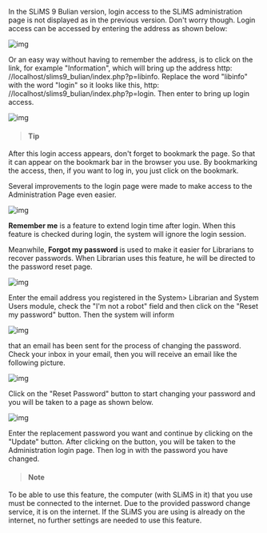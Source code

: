 In the SLiMS 9 Bulian version, login access to the SLiMS administration page is not displayed as in the previous version. Don't worry though. Login access can be accessed by entering the address as shown below:

![img](https://lh3.googleusercontent.com/5YRp-ziv1XYelLdi3FhOq8FmG6EqcCHyESt0xO8J0YKV01UXPn9RhRb52PNTP0Kmjpq0L528EHm4yM1V-J8SXJEciLHLZKApn-Hp3ibahbe9e5mvsMkKCyS5h4-wmtWrPLyiwX7F)

Or an easy way without having to remember the address, is to click on the link, for example "Information", which will bring up the address http: //localhost/slims9_bulian/index.php?p=libinfo. Replace the word "libinfo" with the word "login" so it looks like this, http: //localhost/slims9_bulian/index.php?p=login. Then enter to bring up login access.

![img](https://lh6.googleusercontent.com/9SNu5d1xM0lspr-Ps3BjnZRIdZK3RbRFPaiVCK7UvN8nnMECz7WjKPnCeGR5tAtHHOXeWZ3lulBxKnlmM9o4WpTIjqgIh8-8-xPbZqoI9M1kPD7nbV8k6jnT3M0nHPHdwCimu-BF)

> #### Tip

After this login access appears, don't forget to bookmark the page. So that it can appear on the bookmark bar in the browser you use. By bookmarking the access, then, if you want to log in, you just click on the bookmark.

Several improvements to the login page were made to make access to the Administration Page even easier.

![img](https://lh5.googleusercontent.com/dCHP33HDOQp-Yl4-HN9k33R5cJlt3K1Q4ik-0mFYHBS7cPGl5zOiHeCWuFlgEWYcZ2nqOLnzTSUPNogNX5-K3MCPFYrxdVzwMs4bKkrwBSH50KGJ6Ck2-yIj895hV6J8fdxLud7r)

**Remember me** is a feature to extend login time after login. When this feature is checked during login, the system will ignore the login session.

Meanwhile, **Forgot my password** is used to make it easier for Librarians to recover passwords. When Librarian uses this feature, he will be directed to the password reset page.

![img](https://lh6.googleusercontent.com/FypYxJijba5qGy0nGixl6Klatc4E4MSgHsPtkveNrhlXEbuiXw6ESNyMaUC6Uo5iOdZzPkdT5oRXaU8o_zqCKtnWC4Au0ek_sLAE5VpFlgaHxtnl03baIbvqhnkOwicUKGvdD73q)

Enter the email address you registered in the System> Librarian and System Users module, check the "I'm not a robot" field and then click on the "Reset my password" button. Then the system will inform

![img](https://lh6.googleusercontent.com/pw2EJaF0_PuajNdE3CXoNodBl907pLw9t7ebgsMB5al73XbOfFdo1r-LvEgsr0WGNp5Nw4C6wOnfWNDZNtsZl-Q6lpP-MFsQkD0-W4a1f0XsA5Is1UKwmtKzh18YsTaqAsRcXt0n)

that an email has been sent for the process of changing the password. Check your inbox in your email, then you will receive an email like the following picture.

![img](https://lh3.googleusercontent.com/_zwnUaUKLKaQHHT7kywHsT6nQJWM86W0W_TPLviwPMgtxCEkoQH9PvWNLd9oB7aDi9ioCbJMaoKml16cNKvBFOsEdt3wCoiuhEKa_FYRfB-YUUgTZA1i_NEP_2ZgN0bIo0OKItJF)

Click on the "Reset Password" button to start changing your password and you will be taken to a page as shown below.

![img](https://lh3.googleusercontent.com/vh9Wef49EuMkJ9GaGurkjT0EXpvWSTzUosjb-RxAqUBGTh2d5E27PJCcCEEADELy82zh5VwCF2EIqkCKLzVS8T0q5kqtROzFXOlWPADUamJ7of_dYDwTRT0SO4K0VVmVso7xT3_-)

Enter the replacement password you want and continue by clicking on the "Update" button. After clicking on the button, you will be taken to the Administration login page. Then log in with the password you have changed.

> #### Note

To be able to use this feature, the computer (with SLiMS in it) that you use must be connected to the internet. Due to the provided password change service, it is on the internet. If the SLiMS you are using is already on the internet, no further settings are needed to use this feature.
